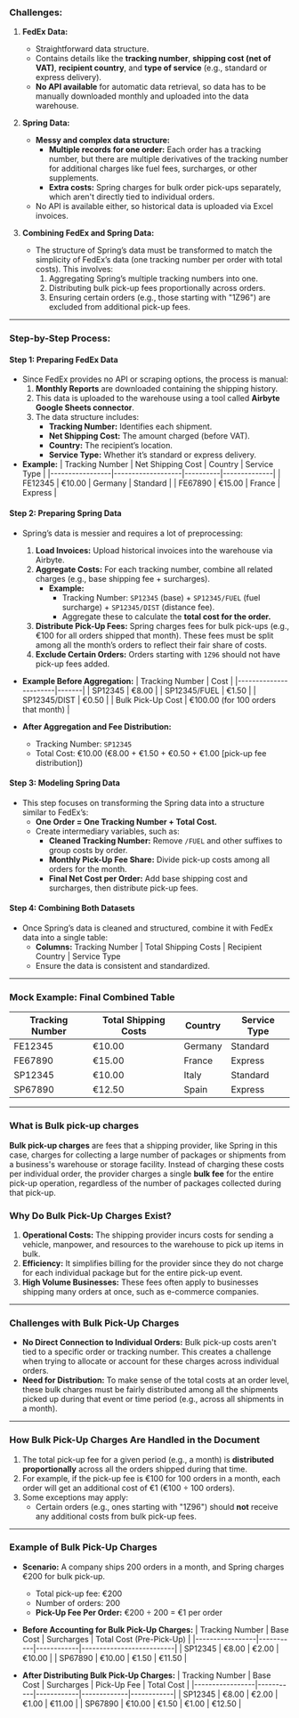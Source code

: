 ### **Challenges:**
1. **FedEx Data:**
   - Straightforward data structure.
   - Contains details like the **tracking number**, **shipping cost (net of VAT)**, **recipient country**, and **type of service** (e.g., standard or express delivery).
   - **No API available** for automatic data retrieval, so data has to be manually downloaded monthly and uploaded into the data warehouse.

2. **Spring Data:**
   - **Messy and complex data structure:**
     - **Multiple records for one order:** Each order has a tracking number, but there are multiple derivatives of the tracking number for additional charges like fuel fees, surcharges, or other supplements.
     - **Extra costs:** Spring charges for bulk order pick-ups separately, which aren't directly tied to individual orders.
   - No API is available either, so historical data is uploaded via Excel invoices.

3. **Combining FedEx and Spring Data:**
   - The structure of Spring’s data must be transformed to match the simplicity of FedEx’s data (one tracking number per order with total costs). This involves:
     1. Aggregating Spring’s multiple tracking numbers into one.
     2. Distributing bulk pick-up fees proportionally across orders.
     3. Ensuring certain orders (e.g., those starting with "1Z96") are excluded from additional pick-up fees.

---

### **Step-by-Step Process:**

#### **Step 1: Preparing FedEx Data**
- Since FedEx provides no API or scraping options, the process is manual:
  1. **Monthly Reports** are downloaded containing the shipping history.
  2. This data is uploaded to the warehouse using a tool called **Airbyte Google Sheets connector**.
  3. The data structure includes:
     - **Tracking Number:** Identifies each shipment.
     - **Net Shipping Cost:** The amount charged (before VAT).
     - **Country:** The recipient’s location.
     - **Service Type:** Whether it’s standard or express delivery.
- **Example:**
  | Tracking Number | Net Shipping Cost | Country  | Service Type |
  |-----------------|-------------------|----------|--------------|
  | FE12345         | €10.00           | Germany  | Standard      |
  | FE67890         | €15.00           | France   | Express       |

#### **Step 2: Preparing Spring Data**
- Spring’s data is messier and requires a lot of preprocessing:
  1. **Load Invoices:** Upload historical invoices into the warehouse via Airbyte.
  2. **Aggregate Costs:** For each tracking number, combine all related charges (e.g., base shipping fee + surcharges).
     - **Example:**
       - Tracking Number: `SP12345` (base) + `SP12345/FUEL` (fuel surcharge) + `SP12345/DIST` (distance fee).
       - Aggregate these to calculate the **total cost for the order.**
  3. **Distribute Pick-Up Fees:** Spring charges fees for bulk pick-ups (e.g., €100 for all orders shipped that month). These fees must be split among all the month’s orders to reflect their fair share of costs.
  4. **Exclude Certain Orders:** Orders starting with `1Z96` should not have pick-up fees added.

- **Example Before Aggregation:**
  | Tracking Number       | Cost  |
  |-----------------------|-------|
  | SP12345               | €8.00 |
  | SP12345/FUEL          | €1.50 |
  | SP12345/DIST          | €0.50 |
  | Bulk Pick-Up Cost     | €100.00 (for 100 orders that month) |

- **After Aggregation and Fee Distribution:**
  - Tracking Number: `SP12345`
  - Total Cost: €10.00 (€8.00 + €1.50 + €0.50 + €1.00 [pick-up fee distribution])

#### **Step 3: Modeling Spring Data**
- This step focuses on transforming the Spring data into a structure similar to FedEx’s:
  - **One Order = One Tracking Number + Total Cost.**
  - Create intermediary variables, such as:
    - **Cleaned Tracking Number:** Remove `/FUEL` and other suffixes to group costs by order.
    - **Monthly Pick-Up Fee Share:** Divide pick-up costs among all orders for the month.
    - **Final Net Cost per Order:** Add base shipping cost and surcharges, then distribute pick-up fees.

#### **Step 4: Combining Both Datasets**
- Once Spring’s data is cleaned and structured, combine it with FedEx data into a single table:
  - **Columns:** Tracking Number | Total Shipping Costs | Recipient Country | Service Type
  - Ensure the data is consistent and standardized.

---

### **Mock Example: Final Combined Table**
| Tracking Number | Total Shipping Costs | Country  | Service Type |
|-----------------|-----------------------|----------|--------------|
| FE12345         | €10.00               | Germany  | Standard      |
| FE67890         | €15.00               | France   | Express       |
| SP12345         | €10.00               | Italy    | Standard      |
| SP67890         | €12.50               | Spain    | Express       |

---
### What is  Bulk pick-up charges
**Bulk pick-up charges** are fees that a shipping provider, like Spring in this case, charges for collecting a large number of packages or shipments from a business's warehouse or storage facility. Instead of charging these costs per individual order, the provider charges a single **bulk fee** for the entire pick-up operation, regardless of the number of packages collected during that pick-up.

### Why Do Bulk Pick-Up Charges Exist?
1. **Operational Costs:** The shipping provider incurs costs for sending a vehicle, manpower, and resources to the warehouse to pick up items in bulk.
2. **Efficiency:** It simplifies billing for the provider since they do not charge for each individual package but for the entire pick-up event.
3. **High Volume Businesses:** These fees often apply to businesses shipping many orders at once, such as e-commerce companies.

---

### **Challenges with Bulk Pick-Up Charges**
- **No Direct Connection to Individual Orders:** Bulk pick-up costs aren't tied to a specific order or tracking number. This creates a challenge when trying to allocate or account for these charges across individual orders.
- **Need for Distribution:** To make sense of the total costs at an order level, these bulk charges must be fairly distributed among all the shipments picked up during that event or time period (e.g., across all shipments in a month).

---

### **How Bulk Pick-Up Charges Are Handled in the Document**
1. The total pick-up fee for a given period (e.g., a month) is **distributed proportionally** across all the orders shipped during that time.
2. For example, if the pick-up fee is €100 for 100 orders in a month, each order will get an additional cost of €1 (€100 ÷ 100 orders).
3. Some exceptions may apply:
   - Certain orders (e.g., ones starting with "1Z96") should **not** receive any additional costs from bulk pick-up fees.

---

### **Example of Bulk Pick-Up Charges**
- **Scenario:** A company ships 200 orders in a month, and Spring charges €200 for bulk pick-up.
  - Total pick-up fee: €200
  - Number of orders: 200
  - **Pick-Up Fee Per Order:** €200 ÷ 200 = €1 per order

- **Before Accounting for Bulk Pick-Up Charges:**
  | Tracking Number | Base Cost | Surcharges | Total Cost (Pre-Pick-Up) |
  |-----------------|-----------|------------|--------------------------|
  | SP12345         | €8.00     | €2.00      | €10.00                   |
  | SP67890         | €10.00    | €1.50      | €11.50                   |

- **After Distributing Bulk Pick-Up Charges:**
  | Tracking Number | Base Cost | Surcharges | Pick-Up Fee | Total Cost |
  |-----------------|-----------|------------|-------------|------------|
  | SP12345         | €8.00     | €2.00      | €1.00       | €11.00     |
  | SP67890         | €10.00    | €1.50      | €1.00       | €12.50     |

